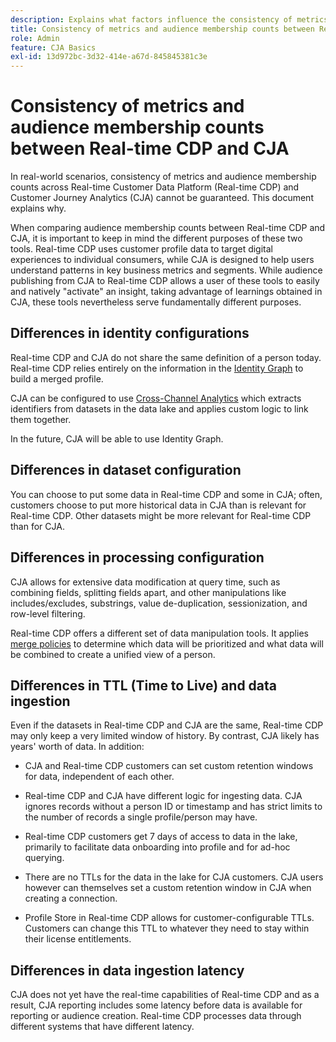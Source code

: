 ```yaml
---
description: Explains what factors influence the consistency of metrics and audience membership counts between Real-time Customer Data Platform (Real-time CDP) and CJA.
title: Consistency of metrics and audience membership counts between Real-time CDP and CJA
role: Admin
feature: CJA Basics
exl-id: 13d972bc-3d32-414e-a67d-845845381c3e
---
```


# Consistency of metrics and audience membership counts between Real-time CDP and CJA

In real-world scenarios, consistency of metrics and audience membership counts across Real-time Customer Data Platform (Real-time CDP) and Customer Journey Analytics (CJA) cannot be guaranteed. This document explains why. 

When comparing audience membership counts between Real-time CDP and CJA, it is important to keep in mind the different purposes of these two tools. Real-time CDP uses customer profile data to target digital experiences to individual consumers, while CJA is designed to help users understand patterns in key business metrics and segments. While audience publishing from CJA to Real-time CDP allows a user of these tools to easily and natively "activate" an insight, taking advantage of learnings obtained in CJA, these tools nevertheless serve fundamentally different purposes. 

## Differences in identity configurations

Real-time CDP and CJA do not share the same definition of a person today. Real-time CDP relies entirely on the information in the [Identity Graph](https://experienceleague.adobe.com/docs/platform-learn/tutorials/identities/understanding-identity-and-identity-graphs.html?lang=en) to build a merged profile.

CJA can be configured to use [Cross-Channel Analytics](/help/cca/overview.md) which extracts identifiers from datasets in the data lake and applies custom logic to link them together.

In the future, CJA will be able to use Identity Graph.

## Differences in dataset configuration 

You can choose to put some data in Real-time CDP and some in CJA; often, customers choose to put more historical data in CJA than is relevant for Real-time CDP. Other datasets might be more relevant for Real-time CDP than for CJA.

## Differences in processing configuration

CJA allows for extensive data modification at query time, such as combining fields, splitting fields apart, and other manipulations like includes/excludes, substrings, value de-duplication, sessionization, and row-level filtering.

Real-time CDP offers a different set of data manipulation tools. It applies [merge policies](https://experienceleague.adobe.com/docs/experience-platform/profile/merge-policies/overview.html?lang=en) to determine which data will be prioritized and what data will be combined to create a unified view of a person. 

## Differences in TTL (Time to Live) and data ingestion

Even if the datasets in Real-time CDP and CJA are the same, Real-time CDP may only keep a very limited window of history. By contrast, CJA likely has years' worth of data. In addition:

*   CJA and Real-time CDP customers can set custom retention windows for data, independent of each other. 

*   Real-time CDP and CJA have different logic for ingesting data. CJA ignores records without a person ID or timestamp and has strict limits to the number of records a single profile/person may have.

*   Real-time CDP customers get 7 days of access to data in the lake, primarily to facilitate data onboarding into profile and for ad-hoc querying.

*   There are no TTLs for the data in the lake for CJA customers. CJA users however can themselves set a custom retention window in CJA when creating a connection.

*   Profile Store in Real-time CDP allows for customer-configurable TTLs. Customers can change this TTL to whatever they need to stay within their license entitlements.

## Differences in data ingestion latency

CJA does not yet have the real-time capabilities of Real-time CDP and as a result, CJA reporting includes some latency before data is available for reporting or audience creation. Real-time CDP processes data through different systems that have different latency.
